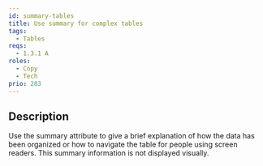```yaml
---
id: summary-tables
title: Use summary for complex tables
tags:
  - Tables
reqs:
  - 1.3.1 A
roles:
  - Copy
  - Tech
prio: 283
---
```


## Description

Use the summary attribute to give a brief explanation of how the data has been organized or how to navigate the table for people using screen readers. This summary information is not displayed visually.
